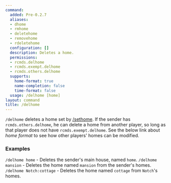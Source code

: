 ```yaml
---
command:
  added: Pre-0.2.7
  aliases:
  - dhome
  - rmhome
  - deletehome
  - removehome
  - rdeletehome
  configuration: []
  description: Deletes a home.
  permissions:
  - rcmds.delhome
  - rcmds.exempt.delhome
  - rcmds.others.delhome
  supports:
    home-format: true
    name-completion: false
    time-format: false
  usage: /delhome [home]
layout: command
title: /delhome
---
```


```/delhome``` deletes a home set by [/sethome](sethome). If the sender has ```rcmds.others.delhome```, he can
delete a home from another player, so long as that player does not have ```rcmds.exempt.delhome```. See the below link
about *home format* to see how other players' homes can be modified.

### Examples

```/delhome home``` - Deletes the sender's main house, named ```home```.
```/delhome mansion``` - Deletes the home named ```mansion``` from the sender's homes.
```/delhome Notch:cottage``` - Deletes the home named ```cottage``` from ```Notch```'s homes.

